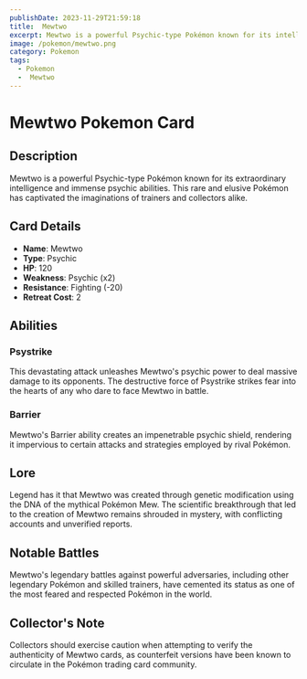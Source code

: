 ```yaml
---
publishDate: 2023-11-29T21:59:18
title:  Mewtwo
excerpt: Mewtwo is a powerful Psychic-type Pokémon known for its intelligence and psychic abilities.
image: /pokemon/mewtwo.png
category: Pokemon
tags: 
  - Pokemon
  -  Mewtwo
---
```


# Mewtwo Pokemon Card

## Description
Mewtwo is a powerful Psychic-type Pokémon known for its extraordinary intelligence and immense psychic abilities. This rare and elusive Pokémon has captivated the imaginations of trainers and collectors alike.

## Card Details
- **Name**: Mewtwo
- **Type**: Psychic
- **HP**: 120
- **Weakness**: Psychic (x2)
- **Resistance**: Fighting (-20)
- **Retreat Cost**: 2

## Abilities
### Psystrike
This devastating attack unleashes Mewtwo's psychic power to deal massive damage to its opponents. The destructive force of Psystrike strikes fear into the hearts of any who dare to face Mewtwo in battle.

### Barrier
Mewtwo's Barrier ability creates an impenetrable psychic shield, rendering it impervious to certain attacks and strategies employed by rival Pokémon.

## Lore
Legend has it that Mewtwo was created through genetic modification using the DNA of the mythical Pokémon Mew. The scientific breakthrough that led to the creation of Mewtwo remains shrouded in mystery, with conflicting accounts and unverified reports.

## Notable Battles
Mewtwo's legendary battles against powerful adversaries, including other legendary Pokémon and skilled trainers, have cemented its status as one of the most feared and respected Pokémon in the world.

## Collector's Note
Collectors should exercise caution when attempting to verify the authenticity of Mewtwo cards, as counterfeit versions have been known to circulate in the Pokémon trading card community.

